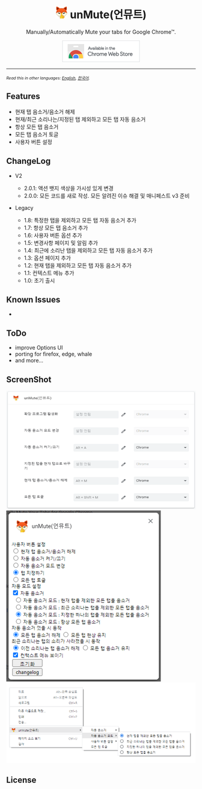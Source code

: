 <h1 align="center"><img src="./image/icons/prod/icon32.png" alt="아이콘"> unMute(언뮤트)</h1></p>

<p align="center">
Manually/Automatically Mute your tabs for Google Chrome™.
</p>
<p align="center">
<a href="https://chrome.google.com/webstore/detail/unmute/lfedioibcednammacdoioeonimdbpige"><img src="./image/chrome-web-store.png" alt="크롬 웹 스토어"></a>
</p><hr>

<span style="font-size:0.75em">_Read this in other languages: [English](README.md), [한국어](README.ko.md)._</span>

## Features

- 현재 탭 음소거/음소거 해제
- 현재/최근 소리나는/지정된 탭 제외하고 모든 탭 자동 음소거
- 항상 모든 탭 음소거
- 모든 탭 음소거 토글
- 사용자 버튼 설정

## ChangeLog

- V2

  - 2.0.1: 액션 뱃지 색상을 가시성 있게 변경
  - 2.0.0: 모든 코드를 새로 작성. 모든 알려진 이슈 해결 및 매니페스트 v3 준비

- Legacy

  - 1.8: 특정한 탭을 제외하고 모든 탭 자동 음소거 추가
  - 1.7: 항상 모든 탭 음소거 추가
  - 1.6: 사용자 버튼 옵션 추가
  - 1.5: 변경사항 페이지 및 알림 추가
  - 1.4: 최근에 소리난 탭을 제외하고 모든 탭 자동 음소거 추가
  - 1.3: 옵션 페이지 추가
  - 1.2: 현재 탭을 제외하고 모든 탭 자동 음소거 추가
  - 1.1: 컨텍스트 메뉴 추가
  - 1.0: 초기 출시

## Known Issues

-

## ToDo

- improve Options UI
- porting for firefox, edge, whale
- and more...

## ScreenShot

![](image/screenshot/screenshot_ko.png)
![](image/screenshot/screenshot_options_ko.png)
![](image/screenshot/screenshot_context_menus_ko.png)

## License

```

```
